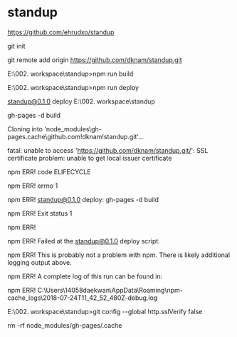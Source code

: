 # standup
https://github.com/ehrudxo/standup

git init

git remote add origin https://github.com/dknam/standup.git





E:\002. workspace\standup>npm run build

E:\002. workspace\standup>npm run deploy

standup@0.1.0 deploy E:\002. workspace\standup

gh-pages -d build

Cloning into 'node_modules\gh-pages.cache\github.com!dknam!standup.git'...

fatal: unable to access 'https://github.com/dknam/standup.git/': SSL certificate problem: unable to get local issuer certificate

npm ERR! code ELIFECYCLE

npm ERR! errno 1

npm ERR! standup@0.1.0 deploy: gh-pages -d build

npm ERR! Exit status 1

npm ERR!

npm ERR! Failed at the standup@0.1.0 deploy script.

npm ERR! This is probably not a problem with npm. There is likely additional logging output above.

npm ERR! A complete log of this run can be found in:

npm ERR!     C:\Users\14058daekwan\AppData\Roaming\npm-cache_logs\2018-07-24T11_42_52_480Z-debug.log

E:\002. workspace\standup>git config --global http.sslVerify false









rm -rf node_modules/gh-pages/.cache
